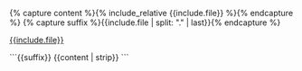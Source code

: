{% capture content %}{% include_relative {{include.file}} %}{% endcapture %}
{% capture suffix %}{{include.file | split: "." | last}}{% endcapture %}
<p class="inclusion"><a href="{{include.file}}">{{include.file}}</a></p>
```{{suffix}}
{{content | strip}}
```

